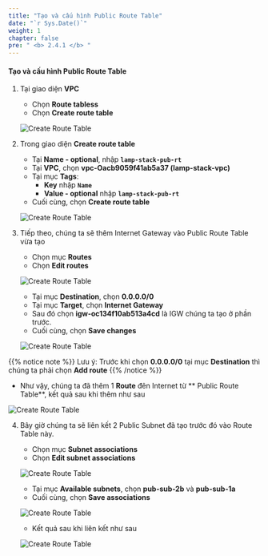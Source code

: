 ```yaml
---
title: "Tạo và cấu hình Public Route Table"
date: "`r Sys.Date()`"
weight: 1
chapter: false
pre: " <b> 2.4.1 </b> "
---
```


#### Tạo và cấu hình Public Route Table

1. Tại giao diện **VPC**

   - Chọn **Route tabless**
   - Chọn **Create route table**

   ![Create Route Table](/images/2.4-RouteTable/2.4.1-PublicRT/0001-creatert.png?featherlight=false&width=90pc)

2. Trong giao diện **Create route table**

   - Tại **Name - optional**, nhập **`lamp-stack-pub-rt`**
   - Tại **VPC**, chọn **vpc-Oacb9059f41ab5a37 (lamp-stack-vpc)**
   - Tại mục **Tags**:
     - **Key** nhập **`Name`**
     - **Value - optional** nhập **`lamp-stack-pub-rt`**
   - Cuối cùng, chọn **Create route table**

   ![Create Route Table](/images/2.4-RouteTable/2.4.1-PublicRT/0002-creatert.png?featherlight=false&width=90pc)

3. Tiếp theo, chúng ta sẽ thêm Internet Gateway vào Public Route Table vừa tạo

   - Chọn mục **Routes**
   - Chọn **Edit routes**

   ![Create Route Table](/images/2.4-RouteTable/2.4.1-PublicRT/0003-creatert.png?featherlight=false&width=90pc)

   - Tại mục **Destination**, chọn **0.0.0.0/0**
   - Tại mục **Target**, chọn **Internet Gateway**
   - Sau đó chọn **igw-oc134f10ab513a4cd** là IGW chúng ta tạo ở phần trước.
   - Cuối cùng, chọn **Save changes**

   ![Create Route Table](/images/2.4-RouteTable/2.4.1-PublicRT/0004-creatert.png?featherlight=false&width=90pc)

{{% notice note %}}
Lưu ý: Trước khi chọn **0.0.0.0/0** tại mục **Destination** thì chúng ta phải chọn **Add route**
{{% /notice %}}

- Như vậy, chúng ta đã thêm 1 **Route** đên Internet từ ** Public Route Table**, kết quả sau khi thêm như sau

![Create Route Table](/images/2.4-RouteTable/2.4.1-PublicRT/0005-creatert.png?featherlight=false&width=90pc)

4. Bây giờ chúng ta sẽ liên kết 2 Public Subnet đã tạo trước đó vào Route Table này.

   - Chọn mục **Subnet associations**
   - Chọn **Edit subnet associations**

   ![Create Route Table](/images/2.4-RouteTable/2.4.1-PublicRT/0006-creatert.png?featherlight=false&width=90pc)

   - Tại mục **Available subnets**, chọn **pub-sub-2b** và **pub-sub-1a**
   - Cuối cùng, chọn **Save associations**

   ![Create Route Table](/images/2.4-RouteTable/2.4.1-PublicRT/0007-creatert.png?featherlight=false&width=90pc)

   - Kết quả sau khi liên kết như sau

   ![Create Route Table](/images/2.4-RouteTable/2.4.1-PublicRT/0008-creatert.png?featherlight=false&width=90pc)
